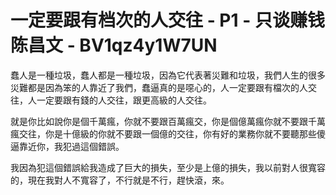 # 一定要跟有档次的人交往 - P1 - 只谈赚钱陈昌文 - BV1qz4y1W7UN

蠢人是一種垃圾，蠢人都是一種垃圾，因為它代表著災難和垃圾，我們人生的很多災難都是因為笨的人靠近了我們，蠢逼真的是噁心的，人一定要跟有檔次的人交往，人一定要跟有錢的人交往，跟更高級的人交往。

就是你比如說你是個千萬瘋，你就不要跟百萬瘋交，你是個億萬瘋你就不要跟千萬瘋交往，你是十億級的你就不要跟一個億的交往，你有好的業務你就不要聽那些傻逼靠近你，我犯過這個錯誤。

我因為犯這個錯誤給我造成了巨大的損失，至少是上億的損失，我以前對人很寬容的，現在我對人不寬容了，不行就是不行，趕快滾，來。

